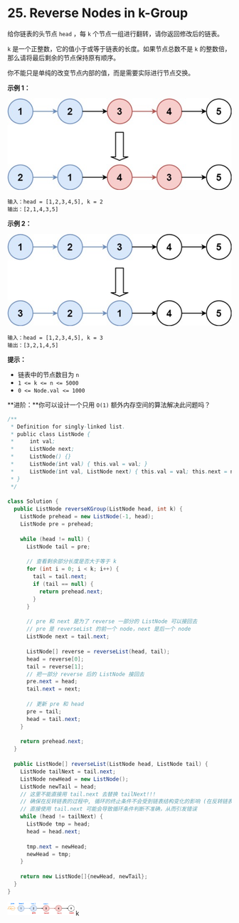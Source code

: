 # 25. Reverse Nodes in k-Group

给你链表的头节点 `head` ，每 `k` 个节点一组进行翻转，请你返回修改后的链表。

`k` 是一个正整数，它的值小于或等于链表的长度。如果节点总数不是 `k` 的整数倍，那么请将最后剩余的节点保持原有顺序。

你不能只是单纯的改变节点内部的值，而是需要实际进行节点交换。

 

**示例 1：**

![img](assets/reverse_ex1.jpg)

```
输入：head = [1,2,3,4,5], k = 2
输出：[2,1,4,3,5]
```

**示例 2：**

![img](assets/reverse_ex2.jpg)

```
输入：head = [1,2,3,4,5], k = 3
输出：[3,2,1,4,5]
```

 

**提示：**

-   链表中的节点数目为 `n`
-   `1 <= k <= n <= 5000`
-   `0 <= Node.val <= 1000`

 

**进阶：**你可以设计一个只用 `O(1)` 额外内存空间的算法解决此问题吗？



```java
/**
 * Definition for singly-linked list.
 * public class ListNode {
 *     int val;
 *     ListNode next;
 *     ListNode() {}
 *     ListNode(int val) { this.val = val; }
 *     ListNode(int val, ListNode next) { this.val = val; this.next = next; }
 * }
 */

class Solution {
  public ListNode reverseKGroup(ListNode head, int k) {
    ListNode prehead = new ListNode(-1, head);
    ListNode pre = prehead;

    while (head != null) {
      ListNode tail = pre;

      // 查看剩余部分长度是否大于等于 k
      for (int i = 0; i < k; i++) {
        tail = tail.next;
        if (tail == null) {
          return prehead.next;
        }
      }
      
      // pre 和 next 是为了 reverse 一部分的 ListNode 可以接回去
      // pre 是 reverseList 的前一个 node，next 是后一个 node
      ListNode next = tail.next;
      
      ListNode[] reverse = reverseList(head, tail);
      head = reverse[0];
      tail = reverse[1];
      // 把一部分 reverse 后的 ListNode 接回去
      pre.next = head;
      tail.next = next;
      
      // 更新 pre 和 head
      pre = tail;
      head = tail.next;
    }
    
    return prehead.next;
  }
  
  public ListNode[] reverseList(ListNode head, ListNode tail) {
    ListNode tailNext = tail.next;
    ListNode newHead = new ListNode();
    ListNode newTail = head;
    // 这里不能直接用 tail.next 去替换 tailNext!!! 
    // 确保在反转链表的过程中, 循环的终止条件不会受到链表结构变化的影响 (在反转链表的过程中, tail.next 的值可能会被修改)
    // 直接使用 tail.next 可能会导致循环条件判断不准确，从而引发错误
    while (head != tailNext) {
      ListNode tmp = head;
      head = head.next;
      
      tmp.next = newHead;
      newHead = tmp;
    }
    
    return new ListNode[]{newHead, newTail};
  }
}

```

<img src="assets/image-20240902203924077.png" alt="image-20240902203924077" style="zoom: 15%;" />k
